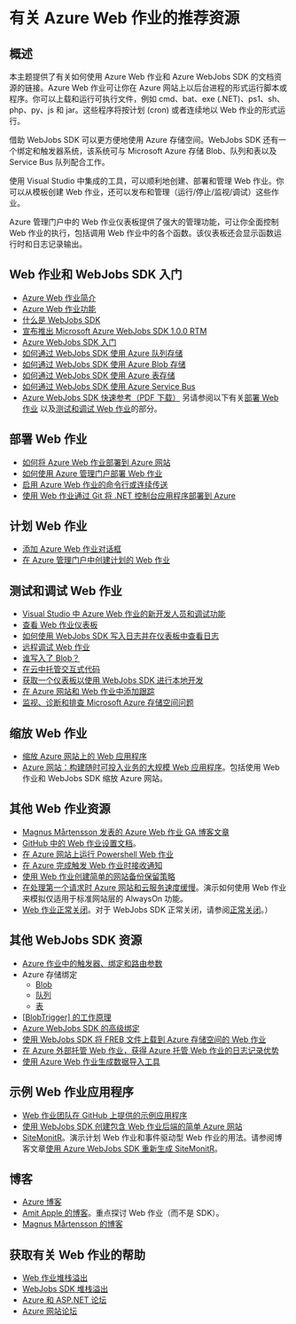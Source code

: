 <properties 
	pageTitle="有关 Azure Web 作业的推荐资源" 
	description="学习如何使用 Azure Web 作业和 Azure WebJobs SDK 时可以参考的推荐资源." 
	services="web-sites, storage" 
	documentationCenter=".net" 
	authors="tdykstra" 
	manager="wpickett" 
	editor="jimbe"/>
<tags ms.service="web-sites, storage"
    ms.date="04/03/2015"
    wacn.date="04/15/2015"
    />


# 有关 Azure Web 作业的推荐资源

## 概述

本主题提供了有关如何使用 Azure Web 作业和 Azure WebJobs SDK 的文档资源的链接。Azure Web 作业可让你在 Azure 网站上以后台进程的形式运行脚本或程序。你可以上载和运行可执行文件，例如 cmd、bat、exe (.NET)、ps1、sh、php、py、js 和 jar。这些程序将按计划 (cron) 或者连续地以 Web 作业的形式运行。

借助 WebJobs SDK 可以更方便地使用 Azure 存储空间。WebJobs SDK 还有一个绑定和触发器系统，该系统可与 Microsoft Azure 存储 Blob、队列和表以及 Service Bus 队列配合工作。

使用 Visual Studio 中集成的工具，可以顺利地创建、部署和管理 Web 作业。你可以从模板创建 Web 作业，还可以发布和管理（运行/停止/监视/调试）这些作业。 

Azure 管理门户中的 Web 作业仪表板提供了强大的管理功能，可让你全面控制 Web 作业的执行，包括调用 Web 作业中的各个函数。该仪表板还会显示函数运行时和日志记录输出。 

## <a name="getstarted"></a>Web 作业和 WebJobs SDK 入门

* [Azure Web 作业简介](http://www.hanselman.com/blog/IntroducingWindowsAzureWebJobs.aspx)
* [Azure Web 作业功能](http://azure.microsoft.com/blog/2014/10/22/webjobs-goes-into-full-production/)
* [什么是 WebJobs SDK](/documentation/articles/websites-dotnet-webjobs-sdk/)
* [宣布推出 Microsoft Azure WebJobs SDK 1.0.0 RTM](http://azure.microsoft.com/blog/2014/10/25/announcing-the-1-0-0-rtm-of-microsoft-azure-webjobs-sdk/)
* [Azure WebJobs SDK 入门](/documentation/articles/websites-dotnet-webjobs-sdk-get-started/)
* [如何通过 WebJobs SDK 使用 Azure 队列存储](/documentation/articles/websites-dotnet-webjobs-sdk-storage-queues-how-to)
* [如何通过 WebJobs SDK 使用 Azure Blob 存储](/documentation/articles/websites-dotnet-webjobs-sdk-storage-blobs-how-to)
* [如何通过 WebJobs SDK 使用 Azure 表存储](/documentation/articles/websites-dotnet-webjobs-sdk-storage-tables-how-to)
* [如何通过 WebJobs SDK 使用 Azure Service Bus](/documentation/articles/websites-dotnet-webjobs-sdk-service-bus)
* [Azure WebJobs SDK 快速参考（PDF 下载）](http://download.microsoft.com/download/2/2/0/220DE2F1-8AB3-474D-8F8B-C998F7C56B5D/Azure%20WebJobs%20SDK%20Cheat%20Sheet%202014.pdf)
另请参阅以下有关[部署 Web 作业](#deploy) 以及[测试和调试 Web 作业](#debug)的部分。

## <a name="deploy"></a>部署 Web 作业

* [如何将 Azure Web 作业部署到 Azure 网站](/documentation/articles/websites-dotnet-deploy-webjobs/)
* [如何使用 Azure 管理门户部署 Web 作业](/documentation/articles/web-sites-create-web-jobs/)
* [启用 Azure Web 作业的命令行或连续传送](http://azure.microsoft.com/blog/2014/08/18/enabling-command-line-or-continuous-delivery-of-azure-webjobs/)
* [使用 Web 作业通过 Git 将 .NET 控制台应用程序部署到 Azure](http://blog.amitapple.com/post/73574681678/git-deploy-console-app/)
 

## <a name="schedule"></a>计划 Web 作业

* [添加 Azure Web 作业对话框](/documentation/articles/websites-dotnet-deploy-webjobs/#configure)
* [在 Azure 管理门户中创建计划的 Web 作业](/documentation/articles/web-sites-create-web-jobs/#CreateScheduled)

## <a name="debug"></a>测试和调试 Web 作业

* [Visual Studio 中 Azure Web 作业的新开发人员和调试功能](http://blogs.msdn.com/b/webdev/archive/2014/11/12/new-developer-and-debugging-features-for-azure-webjobs-in-visual-studio.aspx)
* [查看 Web 作业仪表板](/documentation/articles/websites-dotnet-webjobs-sdk-get-started/#view-the-webjobs-sdk-dashboard)
* [如何使用 WebJobs SDK 写入日志并在仪表板中查看日志](/documentation/articles/websites-dotnet-webjobs-sdk-storage-queues-how-to/#logs)
* [远程调试 Web 作业](/documentation/articles/web-sites-dotnet-troubleshoot-visual-studio/#remotedebugwj)
* [谁写入了 Blob？](http://blogs.msdn.com/b/jmstall/archive/2014/02/19/who-wrote-that-blob.aspx)
* [在云中托管交互式代码](http://blogs.msdn.com/b/jmstall/archive/2014/04/26/hosting-interactive-code-in-the-cloud.aspx)
* [获取一个仪表板以使用 WebJobs SDK 进行本地开发](http://blogs.msdn.com/b/jmstall/archive/2014/01/27/getting-a-dashboard-for-local-development-with-the-webjobs-sdk.aspx)
* [在 Azure 网站和 Web 作业中添加跟踪](http://blogs.msdn.com/b/mcsuksoldev/archive/2014/09/04/adding-trace-to-azure-web-sites-and-web-jobs.aspx)
* [监视、诊断和排查 Microsoft Azure 存储空间问题](/documentation/articles/storage-monitoring-diagnosing-troubleshooting/)


## <a name="scale"></a>缩放 Web 作业

* [缩放 Azure 网站上的 Web 应用程序](http://msdn.microsoft.com/magazine/dn786914.aspx)
* [Azure 网站：构建随时可投入业务的大规模 Web 应用程序](https://channel9.msdn.com/Events/Build/2014/3-626)。包括使用 Web 作业和 WebJobs SDK 缩放 Azure 网站。


## <a name="additional"></a>其他 Web 作业资源

* [Magnus Mårtensson 发表的 Azure Web 作业 GA 博客文章](http://magnusmartensson.com/azure-webjobs-ga)
* [GitHub 中的 Web 作业设置文档](https://github.com/projectkudu/kudu/wiki/Web-jobs)。
* [在 Azure 网站上运行 Powershell Web 作业](http://blogs.msdn.com/b/nicktrog/archive/2014/01/22/running-powershell-web-jobs-on-azure-websites.aspx)
* [在 Azure 完成触发 Web 作业时接收通知](http://blog.amitapple.com/post/2014/03/webjobs-notification/)
* [使用 Web 作业创建简单的网站备份保留策略](http://azure.microsoft.com/blog/2014/04/28/simple-web-site-backup-retention-policy-with-webjobs/)
* [在处理第一个请求时 Azure 网站和云服务速度缓慢](http://wp.sjkp.dk/windows-azure-websites-and-cloud-services-slow-on-first-request/)。演示如何使用 Web 作业来模拟仅适用于标准网站层的 AlwaysOn 功能。
* [Web 作业正常关闭](http://blog.amitapple.com/post/2014/05/webjobs-graceful-shutdown/#.U72Il_5OWUl)。对于 WebJobs SDK 正常关闭，请参阅[正常关闭](/documentation/articles/websites-dotnet-webjobs-sdk-storage-queues-how-to/#graceful)。）


## <a name="additionalsdk"></a>其他 WebJobs SDK 资源

* [Azure 作业中的触发器、绑定和路由参数](http://blogs.msdn.com/b/jmstall/archive/2014/01/28/trigger-bindings-and-route-parameters-in-azurejobs.aspx)
* Azure 存储绑定
	* [Blob](http://blogs.msdn.com/b/jmstall/archive/2014/02/18/azure-storage-bindings-part-1-blobs.aspx)
	* [队列](http://blogs.msdn.com/b/jmstall/archive/2014/02/18/azure-storage-bindings-part-2-queues.aspx)
	* [表](http://blogs.msdn.com/b/jmstall/archive/2014/03/06/azure-storage-bindings-part-3-tables.aspx)
* [[BlobTrigger] 的工作原理](http://blogs.msdn.com/b/jmstall/archive/2014/04/17/how-does-blobinput-work.aspx)
* [Azure WebJobs SDK 的高级绑定](http://victorhurdugaci.com/advanced-bindings-with-the-windows-azure-web-jobs-sdk/)
* [使用 WebJobs SDK 将 FREB 文件上载到 Azure 存储空间的 Web 作业](http://thenextdoorgeek.com/post/WAWS-WebJob-to-upload-FREB-files-to-Azure-Storage-using-the-WebJobs-SDK)
* [在 Azure 外部托管 Web 作业，获得 Azure 托管 Web 作业的日志记录优势](http://bypassion.dk/?p=510)
* [使用 Azure Web 作业生成数据导入工具](http://www.freshconsulting.com/building-data-import-tool-azure-webjobs/)


## <a name="samples"></a>示例 Web 作业应用程序

* [Web 作业团队在 GitHub 上提供的示例应用程序](https://github.com/azure/azure-webjobs-sdk-samples)
* [使用 WebJobs SDK 创建包含 Web 作业后端的简单 Azure 网站](http://code.msdn.microsoft.com/Simple-Azure-Website-with-b4391eeb)
* [SiteMonitR](http://code.msdn.microsoft.com/SiteMonitR-dd4fcf77)。演示计划 Web 作业和事件驱动型 Web 作业的用法。请参阅博客文章[使用 Azure WebJobs SDK 重新生成 SiteMonitR](http://www.bradygaster.com/post/rebuilding-the-sitemonitr-using-windows-azure-webjobs)。

## <a name="blogs"></a>博客

* [Azure 博客](http://azure.microsoft.com/blog)
* [Amit Apple 的博客](http://blog.amitapple.com/)。重点探讨 Web 作业（而不是 SDK）。
* [Magnus Mårtensson 的博客](http://magnusmartensson.com/)

## <a name="gethelp"></a>获取有关 Web 作业的帮助

* [Web 作业堆栈溢出](http://stackoverflow.com/questions/tagged/azure-webjobs)
* [WebJobs SDK 堆栈溢出](http://stackoverflow.com/questions/tagged/azure-webjobssdk)
* [Azure 和 ASP.NET 论坛](http://forums.asp.net/1247.aspx)
* [Azure 网站论坛](https://social.msdn.microsoft.com/Forums/zh-CN/home?forum=windowsazurezhchs)


<!--HONumber=50-->